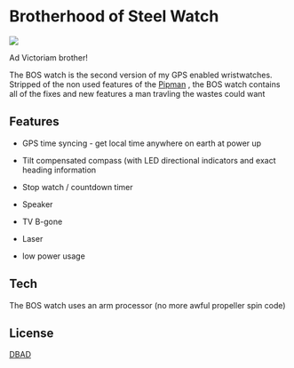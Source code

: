 Brotherhood of Steel Watch
========================
![ ](http://i.imgur.com/1lzmw3d.png  "Ad Victoriam!")

Ad Victoriam brother!

The BOS watch is the second version of my GPS enabled wristwatches. Stripped of the non used features of the [Pipman](https://www.random-hackery.net/pipman-gps-watch/) , the BOS watch contains all of the fixes and new features a man travling the wastes could want

Features
---------------
- GPS time syncing - get local time anywhere on earth at power up

- Tilt compensated compass (with LED directional indicators and exact heading information

- Stop watch / countdown timer

- Speaker

- TV B-gone

- Laser

- low power usage

Tech
---------
The BOS watch uses an arm processor (no more awful propeller spin code)

License
----------
[DBAD](https://github.com/philsturgeon/dbad/blob/master/LICENSE-en.md) 